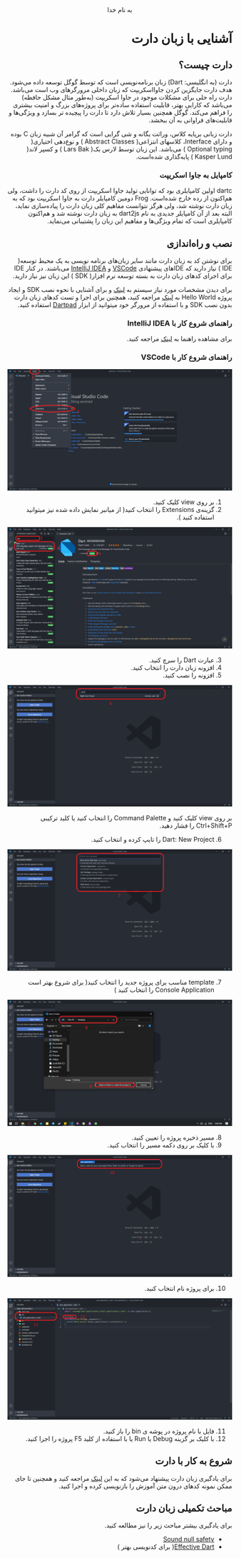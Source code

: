 <div dir=rtl align="center">
به نام خدا
</div>
<div dir="rtl" align='right'>
  
# آشنایی با زبان دارت

## دارت چیست؟

دارت (به انگلیسی: Dart) زبان برنامه‌نویسی‌ است که توسط گوگل توسعه داده می‌شود. هدف دارت جایگزین کردن جاوااسکریپت که زبان داخلی مرورگرهای وب است می‌باشد. دارت راه حلی برای مشکلات موجود در جاوا اسکریپت (به‌طور مثال مشکل حافظه) می‌باشد که کارایی بهتر، قابلیت استفاده ساده‌تر برای پروژه‌های بزرگ و امنیت بیشتری را فراهم می‌کند. گوگل همچنین بسیار تلاش دارد تا دارت را پیچیده تر بسازد و ویژگی‌ها و قابلیت‌های فراوانی به آن ببخشد.

دارت زبانی برپایه کلاس، وراثت یگانه و شی گرایی است که گرامر آن شبیه زبان C بوده و دارای Interface، کلاسهای انتزاعی( Abstract Classes ) و نوع‌دهی اختیاری( Optional typing ) می‌باشد. این زبان توسط لارس بک( Lars Bak ) و کسپر لاند( Kasper Lund ) پایه‌گذاری شده‌است.


### کامپایل به جاوا اسکریپت
dartc اولین کامپایلری بود که توانایی تولید جاوا اسکریپت از روی کد دارت را داشت، ولی هم‌اکنون از رده خارج شده‌است. Frog دومین کامپایلر دارت به جاوا اسکریپت بود که به زبان دارت نوشته شد، ولی هرگز نتوانست مفاهیم کلی زبان دارت را پیاده‌سازی نماید، البته بعد از آن کامپایلر جدیدی به نام dart2js به زبان دارت نوشته شد و هم‌اکنون کامپایلری است که تمام ویژگی‌ها و مفاهیم این زبان را پشتیبانی می‌نماید.


## نصب و راه‌اندازی

برای نوشتن کد به زبان دارت مانند سایر زبان‌های برنامه نویسی به یک محیط توسعه( IDE ) نیاز دارید که IDEهای پیشنهادی  [VSCode](https://code.visualstudio.com/) و [IntelliJ IDEA](https://www.jetbrains.com/idea/download) می‌باشند. در کنار IDE برای اجرای کدهای زبان دارت به بسته توسعه نرم افزار( SDK ) این زبان نیز نیاز دارید. 

برای دیدن مشخصات  مورد نیاز سیستم به [لینک](https://dart.dev/get-dart#system-requirements) و 
برای آشنایی با نحوه نصب SDK و ایجاد پروژه Hello World  به [لینک](https://dart.dev/tutorials/server/get-started) مراجعه کنید، همچنین برای اجرا و تست کدهای زبان دارت بدون نصب SDK و با استفاده از مرورگر خود  میتوانید از ابزار [Dartpad](https://dart.dev/tools/dartpad) استفاده کنید.

### راهنمای شروع کار با IntelliJ IDEA

برای مشاهده راهنما به [لینک](https://dart.dev/tools/jetbrains-plugin#configuring-dart-support) مراجعه کنید.

### راهنمای شروع کار با VSCode 

![vscode1](https://github.com/MARS-JSU/Internship-Documents/blob/Mobile/Mobile%20Docs/Phase01-Dart/vscode1.png)
  
1. بر روی view کلیک کنید.
2. گزینه‌ی Extensions را انتخاب کنید( از میانبر نمایش داده شده نیز میتوانید استفاده کنید ).
  
![vscode2](https://github.com/MARS-JSU/Internship-Documents/blob/Mobile/Mobile%20Docs/Phase01-Dart/vscode2.png)

3. عبارت Dart را سرچ کنید.
4. افزونه‌ زبان دارت را انتخاب کنید.
5. افزونه را نصب کنید.
  
  
![vscode3](https://github.com/MARS-JSU/Internship-Documents/blob/Mobile/Mobile%20Docs/Phase01-Dart/vscode3.png)

بر روی view کلیک کنید و  Command Palette را انتخاب کنید یا کلید ترکیبی Ctrl+Shift+P را فشار دهید.

6. Dart: New Project را تایپ کرده و انتخاب کنید.

![vscode4](https://github.com/MARS-JSU/Internship-Documents/blob/Mobile/Mobile%20Docs/Phase01-Dart/vscode4.png)
  
7. template مناسب برای پروژه جدید را انتخاب کنید( برای شروع بهتر است Console Application را انتخاب کنید )

![vscode5](https://github.com/MARS-JSU/Internship-Documents/blob/Mobile/Mobile%20Docs/Phase01-Dart/vscode5.png)
  
8. مسیر ذخیره پروژه را تعیین کنید.
9. با کلیک بر روی دکمه مسیر را انتخاب کنید.


![vscode6](https://github.com/MARS-JSU/Internship-Documents/blob/Mobile/Mobile%20Docs/Phase01-Dart/vscode6.png)
    
10. برای پروژه نام انتخاب کنید.

![vscode7](https://github.com/MARS-JSU/Internship-Documents/blob/Mobile/Mobile%20Docs/Phase01-Dart/vscode7.png)
  
11. فایل با نام پروژه در پوشه ی bin را باز کنید. 
12. با کلیک بر گزینه Debug یا Run  یا با استفاده از کلید F5 پروژه را اجرا کنید. 


## شروع به کار با دارت

برای یادگیری زبان دارت پیشنهاد می‌شود که به این [لینک](https://dart.dev/guides/language/language-tour) مراجعه کنید و همچنین تا جای ممکن نمونه‌ کدهای درون متن آموزش را بازنویسی کرده و اجرا کنید.

## مباحث تکمیلی زبان دارت

 برای یادگیری بیشتر مباحث زیر را نیز مطالعه کنید.
* [Sound null safety](https://dart.dev/null-safety)
* [Effective Dart](https://dart.dev/guides/language/effective-dart)( برای کدنویسی بهتر )

</div>
